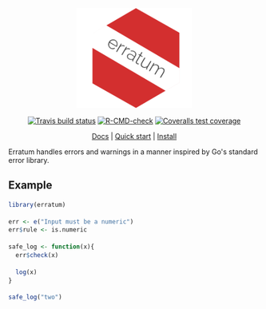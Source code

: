 <div align="center">

<img src="docs/src/.vuepress/public/erratum-logo.png" height="200px" />

<!-- badges: start -->
[![Travis build status](https://travis-ci.com/devOpifex/erratum.svg?branch=master)](https://travis-ci.com/devOpifex/erratum)
[![R-CMD-check](https://github.com/devOpifex/erratum/workflows/R-CMD-check/badge.svg)](https://github.com/devOpifex/erratum/actions)
[![Coveralls test coverage](https://coveralls.io/repos/github/devOpifex/erratum/badge.svg)](https://coveralls.io/github/devOpifex/erratum)
<!-- badges: end -->

[Docs](https://erratum.opifex.org) | [Quick start](https://erratum.opifex.org/guide/get-started.html) | [Install](https://erratum.opifex.org/guide/installation.html)

</div>

Erratum handles errors and warnings in a manner inspired by Go's standard error library.

## Example

```r
library(erratum)

err <- e("Input must be a numeric")
err$rule <- is.numeric

safe_log <- function(x){
  err$check(x)

  log(x)
}

safe_log("two")
```
